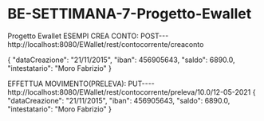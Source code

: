 # BE-SETTIMANA-7-Progetto-Ewallet
Progetto Ewallet
ESEMPI
CREA CONTO:
POST---http://localhost:8080/EWallet/rest/contocorrente/creaconto

{
"dataCreazione": "21/11/2015",
"iban": 456905643,
"saldo": 6890.0,
"intestatario": "Moro Fabrizio"
}

EFFETTUA MOVIMENTO(PRELEVA):
PUT----http://localhost:8080/EWallet/rest/contocorrente/preleva/10.0/12-05-2021
{
"dataCreazione": "21/11/2015",
"iban": 456905643,
"saldo": 6890.0,
"intestatario": "Moro Fabrizio"
}
